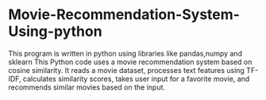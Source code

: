 # Movie-Recommendation-System-Using-python
This program is written in python using libraries like pandas,numpy and sklearn
This Python code uses a movie recommendation system based on cosine similarity. It reads a movie dataset, processes text features using TF-IDF, calculates similarity scores, takes user input for a favorite movie, and recommends similar movies based on the input.
